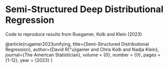 # Semi-Structured Deep Distributional Regression

Code to reproduce results from Ruegamer, Kolb and Klein (2023)

@article{rugamer2023unifying,
      title={Semi-Structured Distributional Regression}, 
      author={David R{\"u}gamer and Chris Kolb and Nadja Klein},
      journal={The American Statistician},
      volume = {0},
number = {0},
pages = {1-12},
year  = {2023}
}
